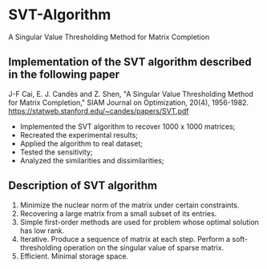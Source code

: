 # SVT-Algorithm
A Singular Value Thresholding Method for Matrix Completion

## Implementation of the SVT algorithm described in the following paper

J-F Cai, E. J. Candès and Z. Shen, "A Singular Value Thresholding Method for Matrix Completion," SIAM Journal on Optimization, 20(4), 1956-1982.
https://statweb.stanford.edu/~candes/papers/SVT.pdf

- Implemented the SVT algorithm to recover 1000 x 1000 matrices; 
- Recreated the experimental results; 
- Applied the algorithm to real dataset;
- Tested the sensitivity;
- Analyzed the similarities and dissimilarities;

## Description of SVT algorithm

1. Minimize the nuclear norm of the matrix under certain constraints.
2. Recovering a large matrix from a small subset of its entries.
3. Simple first-order methods are used for problem whose optimal solution has low rank.
4. Iterative. Produce a sequence of matrix at each step. Perform a soft-thresholding operation on the singular value of sparse matrix.
5. Efficient. Minimal storage space. 


